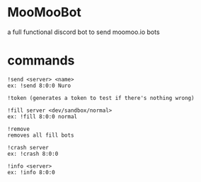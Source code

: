 # MooMooBot
a full functional discord bot to send moomoo.io bots

# commands
```
!send <server> <name>
ex: !send 8:0:0 Nuro

!token (generates a token to test if there's nothing wrong)

!fill server <dev/sandbox/normal>
ex: !fill 8:0:0 normal

!remove
removes all fill bots

!crash server
ex: !crash 8:0:0

!info <server>
ex: !info 8:0:0
```
